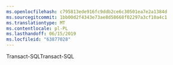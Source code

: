 ```yaml
---
ms.openlocfilehash: c795813ede916fc9ddb2ce6c30501ea7e2a1384d
ms.sourcegitcommit: 1bb00d2f4343e73ae8d58668f02297a3cf10a4c1
ms.translationtype: MT
ms.contentlocale: pl-PL
ms.lasthandoff: 06/15/2019
ms.locfileid: "63877028"
---
```

<span data-ttu-id="ef1e1-101">Transact-SQL</span><span class="sxs-lookup"><span data-stu-id="ef1e1-101">Transact-SQL</span></span>